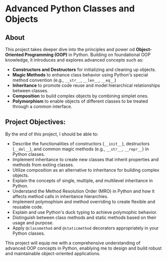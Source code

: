 # Advanced Python Classes and Objects

## About
This project takes deeper dive into the principles and power od **Object-Oriented Programming (OOP)** in Python. Building on foundational OOP knowledge, it introduces and explores advanced concepts such as:
- **Constructors and Destructors** for initializing and cleaning up objects.
- **Magic Methods** to enhance class behavior using Python's special method convention (e.g., `__str__`, `__len__`, `__eq__`)
- **Inheritance** to promote code reuse and model hierarchical relationships between classes.
- **Composition** to build complex objects by combining simplet ones.
- **Polymorphism** to enable objects of different classes to be treated through a common interface.

## Project Objectives:
By the end of this project, I should be able to:
- Describe the functionalities of constructors (`__init__`), destructors (`__del__`), and common magic methods (e.g., `__str__`, `__repr__`) in Python classes.
- Implement inheritance to create new classes that inherit properties and methods from exiting classes.
- Utilize composition as an alternative to inheritance for building complex objects.
- Explain the concepts of single, multiple, and multilevel inheritance in Python.
- Understand the Method Resolution Order (MRO) in Python and how it affects method calls in inheritance hierarchies.
- Implement polymophism and method overriding to create flexible and reusable code.
- Explain and use Python's duck typing to achieve polymophic behavior.
- Distinguish between class methods and static methods based on their usage and purpose.
- Apply `@classmethod` and `@staticmethod` decorators appropriately in your Python classes.

This project will equip me with a comprehensive understanding of advanced OOP concepts in Python, enablying me to design and build robust and maintainable object-oriented applications.
